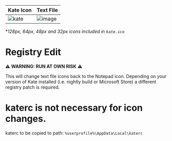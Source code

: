 | Kate Icon | Text File |
|:----------|----------|
| ![kate](https://github.com/user-attachments/assets/b0f47800-5a67-4255-8aa8-d3ba7e3be688) | ![image](https://github.com/user-attachments/assets/86ba7a88-36bd-4608-b155-c171139f4d19) |

**128px, 64px, 48px and 32px icons included in `kate.ico`*

# Registry Edit 
:warning: **WARNING: RUN AT OWN RISK** :warning:

This will change text file icons back to the Notepad icon. 
Depending on your version of Kate installed (i.e. nightly build or Microsoft Store) a different registry patch is required. 

# katerc is not necessary for icon changes.
katerc to be copied to path:
`%userprofile%\AppData\Local\katerc`
